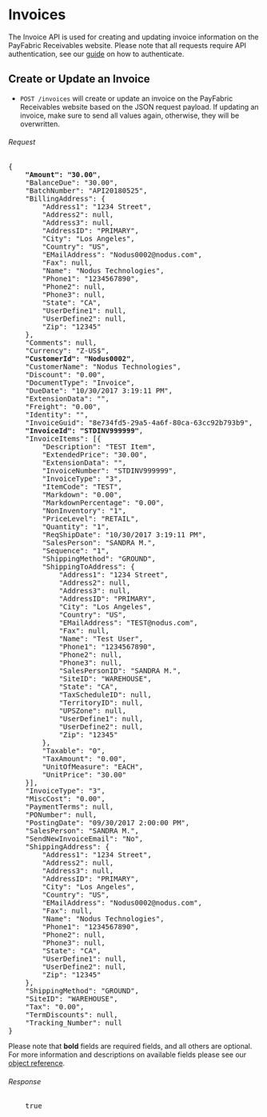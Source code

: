 Invoices
============

The Invoice API is used for creating and updating invoice information on the PayFabric Receivables website. Please note that all requests require API authentication, see our [guide](Token.md) on how to authenticate.

Create or Update an Invoice
--------------------

* `POST /invoices` will create or update an invoice on the PayFabric Receivables website based on the JSON request payload. If updating an invoice, make sure to send all values again, otherwise, they will be overwritten.

###### Request
<pre>
{
	<b>"Amount": "30.00"</b>,
	"BalanceDue": "30.00",
	"BatchNumber": "API20180525",
	"BillingAddress": {
		"Address1": "1234 Street",
		"Address2": null,
		"Address3": null,
		"AddressID": "PRIMARY",
		"City": "Los Angeles",
		"Country": "US",
		"EMailAddress": "Nodus0002@nodus.com",
		"Fax": null,
		"Name": "Nodus Technologies",
		"Phone1": "1234567890",
		"Phone2": null,
		"Phone3": null,
		"State": "CA",
		"UserDefine1": null,
		"UserDefine2": null,
		"Zip": "12345"
	},
	"Comments": null,
	"Currency": "Z-US$",
	<b>"CustomerId": "Nodus0002"</b>,
	"CustomerName": "Nodus Technologies",
	"Discount": "0.00",
	"DocumentType": "Invoice",
	"DueDate": "10/30/2017 3:19:11 PM",
	"ExtensionData": "",
	"Freight": "0.00",
	"Identity": "",
	"InvoiceGuid": "8e734fd5-29a5-4a6f-80ca-63cc92b793b9",
	<b>"InvoiceId": "STDINV999999"</b>,
	"InvoiceItems": [{
		"Description": "TEST Item",
		"ExtendedPrice": "30.00",
		"ExtensionData": "",
		"InvoiceNumber": "STDINV999999",
		"InvoiceType": "3",
		"ItemCode": "TEST",
		"Markdown": "0.00",
		"MarkdownPercentage": "0.00",
		"NonInventory": "1",
		"PriceLevel": "RETAIL",
		"Quantity": "1",
		"ReqShipDate": "10/30/2017 3:19:11 PM",
		"SalesPerson": "SANDRA M.",
		"Sequence": "1",
		"ShippingMethod": "GROUND",
		"ShippingToAddress": {
			"Address1": "1234 Street",
			"Address2": null,
			"Address3": null,
			"AddressID": "PRIMARY",
			"City": "Los Angeles",
			"Country": "US",
			"EMailAddress": "TEST@nodus.com",
			"Fax": null,
			"Name": "Test User",
			"Phone1": "1234567890",
			"Phone2": null,
			"Phone3": null,
			"SalesPersonID": "SANDRA M.",
			"SiteID": "WAREHOUSE",
			"State": "CA",
			"TaxScheduleID": null,
			"TerritoryID": null,
			"UPSZone": null,
			"UserDefine1": null,
			"UserDefine2": null,
			"Zip": "12345"
		},
		"Taxable": "0",
		"TaxAmount": "0.00",
		"UnitOfMeasure": "EACH",
		"UnitPrice": "30.00"
	}],
	"InvoiceType": "3",
	"MiscCost": "0.00",
	"PaymentTerms": null,
	"PONumber": null,
	"PostingDate": "09/30/2017 2:00:00 PM",
	"SalesPerson": "SANDRA M.",
	"SendNewInvoiceEmail": "No",
	"ShippingAddress": {
		"Address1": "1234 Street",
		"Address2": null,
		"Address3": null,
		"AddressID": "PRIMARY",
		"City": "Los Angeles",
		"Country": "US",
		"EMailAddress": "Nodus0002@nodus.com",
		"Fax": null,
		"Name": "Nodus Technologies",
		"Phone1": "1234567890",
		"Phone2": null,
		"Phone3": null,
		"State": "CA",
		"UserDefine1": null,
		"UserDefine2": null,
		"Zip": "12345"
	},
	"ShippingMethod": "GROUND",
	"SiteID": "WAREHOUSE",
	"Tax": "0.00",
	"TermDiscounts": null,
	"Tracking_Number": null
}
</pre>

Please note that **bold** fields are required fields, and all others are optional. For more information and descriptions on available fields please see our [object reference](../Objects/Invoice.md#InvoicePost).

###### Response
<pre>
	true
</pre>
